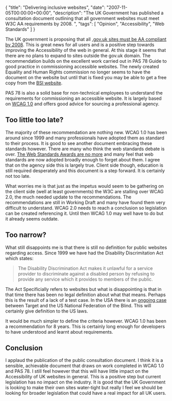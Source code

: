 {
  "title": "Delivering inclusive websites",
  "date": "2007-11-05T00:00:00+00:00",
  "description": "The UK Government has published a consultation document outlining that all government websites must meet W3C AA requirements by 2008. ",
  "tags": [
    "Opinion",
    "Accessibility",
    "Web Standards"
  ]
}

The UK government is proposing that all [.gov.uk sites must be AA compliant by 2008][1]. This is great news for all users and is a positive step towards improving the Accessibility of the web in general. At this stage it seems that there are no plans to expand to sites outside the gov.uk domain. The recommendation builds on the excellent work carried out in PAS 78 Guide to good practice in commissioning accessible websites. The newly created Equality and Human Rights commission no longer seems to have the document on the website but until that is fixed you may be able to get a free copy from the [BSI website][2].

PAS 78 is also a solid base for non-technical employees to understand the requirements for commissioning an accessible website. It is largely based on [WCAG 1.0]() and offers good advice for sourcing a professional agency. 

## Too little too late?

The majority of these recommendation are nothing new. WCAG 1.0 has been around since 1999 and many professionals have adopted them as standard to their process. It is good to see another document embracing these standards however. There are many who think the web standards debate is over. [The Web Standards Awards are no more][3] and many feel that web standards are now adopted broadly enough to forget about them. I agree that on the agency side this is largely true. Client side though, education is still required desperately and this document is a step forward. It is certainly not too late.

What worries me is that just as the impetus would seem to be gathering on the client side (well at least governments) the W3C are stalling over WCAG 2.0, the much needed update to the recommendations. The recommendations are still in Working Draft and many have found them very difficult to understand. WCAG 2.0 needs to reach a conclusion so legislation can be created referencing it. Until then WCAG 1.0 may well have to do but it already seems outdate.

## Too narrow?

What still disappoints me is that there is still no definition for public websites regarding access. Since 1999 we have had the Disability Discrimitation Act which states:

> The Disability Discrimination Act makes it unlawful for a service provider to discriminate against a disabled person by refusing to provide any service which it provides to members of the public.

The Act Specificially refers to websites but what is disappointing is that in that time there has been no legal definition about what that means. Perhaps this is the result of a lack of a test case. In the USA there is an [ongoing case][4] between Target and the US National Federation of the Blind. This will certainly give definition to the US laws. 

It would be much simpler to define the criteria however. WCAG 1.0 has been a recommendation for 8 years. This is certainly long enough for developers to have understood and learnt about requirements. 

## Conclusion

I applaud the publication of the public consultation document. I think it is a sensible, achievable document that draws on work completed in WCAG 1.0 and PAS 78. I still feel however that this will have little impact on the Accessibility of UK websites in general. This is a positive step but current legislation has no impact on the industry. It is good that the UK Government is looking to make their own sites water-tight but really I feel we should be looking for broader legislation that could have a real impact for all UK users.

 [1]: http://www.cabinetoffice.gov.uk/government_it/web_guidelines/consultations.aspx
 [2]: http://www.bsi-global.com/en/Shop/Publication-Detail/?pid=000000000030129227
 [3]: http://www.andybudd.com/archives/2006/05/a_sad_farewell_to_the_web_standards_awards/
 [4]: http://www.456bereastreet.com/archive/200710/update_on_the_target_accessibility_lawsuit/
